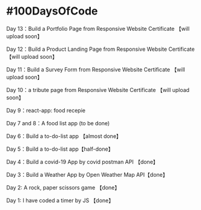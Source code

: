 # #100DaysOfCode

Day 13：Build a Portfolio Page from Responsive Website Certificate 【will upload soon】

Day 12：Build a Product Landing Page from Responsive Website Certificate 【will upload soon】

Day 11：Build a Survey Form from Responsive Website Certificate 【will upload soon】

Day 10：a tribute page from Responsive Website Certificate 【will upload soon】

Day 9：react-app: food recepie

Day 7 and 8：A food list app (to be done)

Day 6：Build a to-do-list app 【almost done】

Day 5：Build a to-do-list app【half-done】

Day 4：Build a covid-19 App by covid postman API 【done】

Day 3：Build a Weather App by Open Weather Map API【done】

Day 2: A rock, paper scissors game 【done】

Day 1: I have coded a timer by JS 【done】
